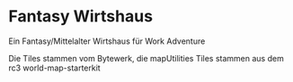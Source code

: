# Fantasy Wirtshaus

Ein Fantasy/Mittelalter Wirtshaus für Work Adventure

Die Tiles stammen vom Bytewerk, die mapUtilities Tiles stammen aus dem rc3 world-map-starterkit
